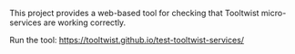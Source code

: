 This project provides a web-based tool for checking that Tooltwist micro-services are working correctly.  




Run the tool: https://tooltwist.github.io/test-tooltwist-services/
